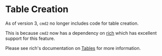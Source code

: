 # Table Creation

As of version 3, `cmd2` no longer includes code for table creation.

This is because `cmd2` now has a dependency on [rich](https://github.com/Textualize/rich) which has
excellent support for this feature.

Please see rich's documentation on [Tables](https://rich.readthedocs.io/en/latest/tables.html) for
more information.
